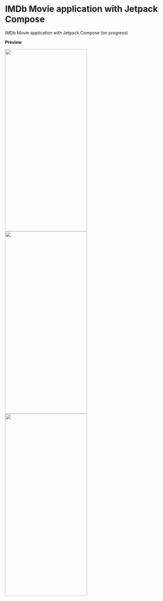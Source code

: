 # IMDb Movie application with Jetpack Compose
IMDb Movie application with Jetpack Compose (on progress)

**Preview**
<!-- <body>
  <img src="https://github.com/kafri8889/IMDb-Movie-App-Jetpack-Compose/blob/master/Image/MostPopularMovieScreen.jpg" align="left" height="600" width="270" >
  <img src="https://github.com/kafri8889/IMDb-Movie-App-Jetpack-Compose/blob/master/Image/MovieInformationScreen-1.jpg" align="left" height="600" width="270" >
  <img src="https://github.com/kafri8889/IMDb-Movie-App-Jetpack-Compose/blob/master/Image/MovieInformationScreen-2.jpg" align="left" height="600" width="270" >
</body> -->

<p float="left">
  <img src="https://github.com/kafri8889/IMDb-Movie-App-Jetpack-Compose/blob/master/Image/MostPopularMovieScreen.jpg" height="600" width="270" >
  <img src="https://github.com/kafri8889/IMDb-Movie-App-Jetpack-Compose/blob/master/Image/MovieInformationScreen-1.jpg" height="600" width="270" >
  <img src="https://github.com/kafri8889/IMDb-Movie-App-Jetpack-Compose/blob/master/Image/MovieInformationScreen-2.jpg" height="600" width="270" >
</p>
